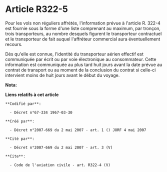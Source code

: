 # Article R322-5

Pour les vols non réguliers affrétés, l'information prévue à l'article R. 322-4 est fournie sous la forme d'une liste
comprenant au maximum, par tronçon, trois transporteurs, au nombre desquels figurent le transporteur contractuel et le
transporteur de fait auquel l'affréteur commercial aura éventuellement recours.

Dès qu'elle est connue, l'identité du transporteur aérien effectif est communiquée par écrit ou par voie électronique au
consommateur. Cette information est communiquée au plus tard huit jours avant la date prévue au contrat de transport ou au
moment de la conclusion du contrat si celle-ci intervient moins de huit jours avant le début du voyage.

**Nota:**



**Liens relatifs à cet article**

	**Codifié par**:

	  - Décret n°67-334 1967-03-30

	**Créé par**:

	  - Décret n°2007-669 du 2 mai 2007 - art. 1 () JORF 4 mai 2007

	**Cité par**:

	  - Décret n°2007-669 du 2 mai 2007 - art. 3 (V)

	**Cite**:

	  - Code de l'aviation civile - art. R322-4 (V)
